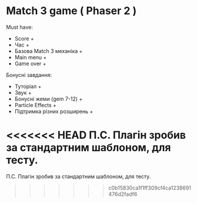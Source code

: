 # Match 3 game ( Phaser 2 )

Must have:
- Score +
- Час +
- Базова Match 3 механіка +
- Main menu +
- Game over +

Бонусні завдання:
- Туторіал +
- Звук +
- Бонусні жеми (gem 7-12) +
- Particle Effects +
- Підтримка різних розширень +

<<<<<<< HEAD
П.С. Плагін зробив за стандартним шаблоном, для тесту.
=======
П.С. Плагін зробив за стандартним шаблоном, для тесту.
>>>>>>> c0b15830ca1f1ff309cf4ca1238691476d2fadf6
